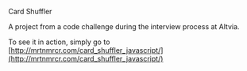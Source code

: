 Card Shuffler

A project from a code challenge during the interview process at Altvia.

To see it in action, simply go to [http://mrtnmrcr.com/card_shuffler_javascript/](http://mrtnmrcr.com/card_shuffler_javascript/)
